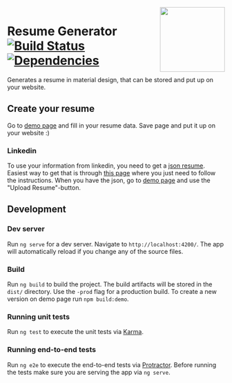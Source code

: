 <img src="https://github.com/karmats/resume-generator/blob/master/src/assets/images/logo.png?raw=true" width="150" align="right" />

# Resume Generator [![Build Status](https://travis-ci.org/karmats/resume-generator.svg?branch=master)](https://travis-ci.org/karmats/resume-generator) [![Dependencies](https://david-dm.org/karmats/resume-generator/status.svg)](https://david-dm.org/karmats/resume-generator)

Generates a resume in material design, that can be stored and put up on your website.

## Create your resume
Go to [demo page](https://karmats.github.io/resume-generator/?edit) and fill in your resume data. Save page and put it up on your website :)

### Linkedin
To use your information from linkedin, you need to get a [json resume](). Easiest way to get that is through [this page](https://jmperezperez.com/linkedin-to-json-resume/) where you just need to follow the instructions. When you have the json, go to [demo page](https://karmats.github.io/resume-generator/?edit) and use the "Upload Resume"-button.

## Development

### Dev server
Run `ng serve` for a dev server. Navigate to `http://localhost:4200/`. The app will automatically reload if you change any of the source files.

### Build
Run `ng build` to build the project. The build artifacts will be stored in the `dist/` directory. Use the `-prod` flag for a production build. To create a new version on demo page run `npm build:demo`.

### Running unit tests
Run `ng test` to execute the unit tests via [Karma](https://karma-runner.github.io).

### Running end-to-end tests
Run `ng e2e` to execute the end-to-end tests via [Protractor](http://www.protractortest.org/).
Before running the tests make sure you are serving the app via `ng serve`.
